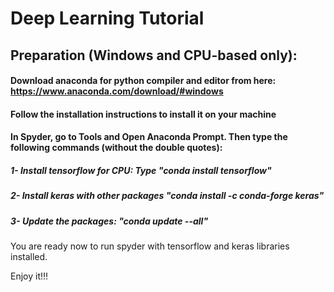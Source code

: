 # Deep Learning Tutorial

## Preparation (Windows and CPU-based only):
#### Download anaconda for python compiler and editor from here: https://www.anaconda.com/download/#windows
#### Follow the installation instructions to install it on your machine
#### In Spyder, go to Tools and Open Anaconda Prompt. Then type the following commands (without the double quotes):
##### 1- Install tensorflow for CPU: Type "conda install tensorflow" 
##### 2- Install keras with other packages "conda install -c conda-forge keras"
##### 3- Update the packages: "conda update --all"

You are ready now to run spyder with tensorflow and keras libraries installed.

Enjoy it!!!
